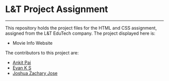 # L&T Project Assignment
<hr>
This repository holds the project files for the HTML and CSS assignment, assigned from the L&amp;T EduTech company. The project displayed here is:

- Movie Info Website

The contributors to this project are:

- [Ankit Pai](https://github.com/Jacksss-hub)
- [Evan K S](https://github.com/EVAN-KS)
- [Joshua Zachary Jose](https://github.com/joshuazacharyjose)
